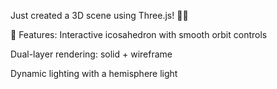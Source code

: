 Just created a 3D scene using Three.js! 🎨✨

🔹 Features:
Interactive icosahedron with smooth orbit controls

Dual-layer rendering: solid + wireframe

Dynamic lighting with a hemisphere light
